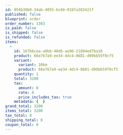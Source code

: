 ```yaml
---
id: 854b30b0-34ab-4055-bc6b-018fa383421f
published: false
blueprint: order
order_number: 1303
is_paid: false
is_shipped: false
is_refunded: false
items:
  -
    id: 167b6cea-a0b6-40d6-ae96-21894ed7ba10
    product: 66e767a9-ee34-4dc4-8681-d09bb59f0cf5
    variant:
      variant: 10km
      product: 66e767a9-ee34-4dc4-8681-d09bb59f0cf5
    quantity: 1
    total: 3200
    tax:
      amount: 0
      rate: 0
      price_includes_tax: true
    metadata: {  }
grand_total: 3200
items_total: 3200
tax_total: 0
shipping_total: 0
coupon_total: 0
---
```

